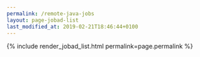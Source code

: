 ```yaml
---
permalink: /remote-java-jobs
layout: page-jobad-list
last_modified_at: 2019-02-21T18:46:44+0100
---
```

{% include render_jobad_list.html permalink=page.permalink %}
